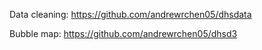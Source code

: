 Data cleaning: https://github.com/andrewrchen05/dhsdata

Bubble map: https://github.com/andrewrchen05/dhsd3
